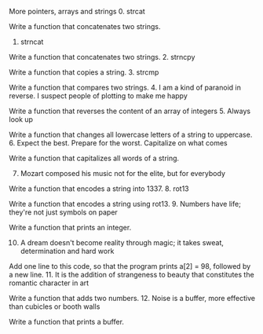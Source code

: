 More pointers, arrays and strings
0. strcat

Write a function that concatenates two strings.
1. strncat

Write a function that concatenates two strings.
2. strncpy

Write a function that copies a string.
3. strcmp

Write a function that compares two strings.
4. I am a kind of paranoid in reverse. I suspect people of plotting to make me happy

Write a function that reverses the content of an array of integers
5. Always look up

Write a function that changes all lowercase letters of a string to uppercase.
6. Expect the best. Prepare for the worst. Capitalize on what comes

Write a function that capitalizes all words of a string.

7. Mozart composed his music not for the elite, but for everybody

Write a function that encodes a string into 1337.
8. rot13

Write a function that encodes a string using rot13.
9. Numbers have life; they're not just symbols on paper

Write a function that prints an integer.

10. A dream doesn't become reality through magic; it takes sweat, determination and hard work

Add one line to this code, so that the program prints a[2] = 98, followed by a new line.
11. It is the addition of strangeness to beauty that constitutes the romantic character in art

Write a function that adds two numbers.
12. Noise is a buffer, more effective than cubicles or booth walls

Write a function that prints a buffer.


